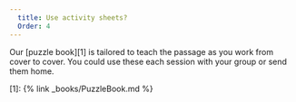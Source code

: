 ```yaml
---
  title: Use activity sheets?
  Order: 4
---
```

Our [puzzle book][1] is tailored to teach the passage as you work from cover to cover. You could use these each session with your group or send them home.

[1]: {% link _books/PuzzleBook.md %}

